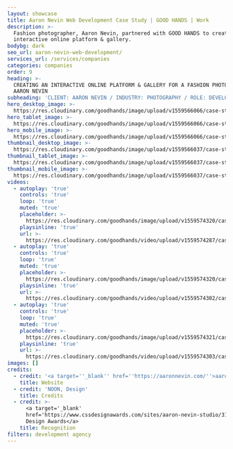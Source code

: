 ```yaml
---
layout: showcase
title: Aaron Nevin Web Development Case Study | GOOD HANDS | Work
description: >-
  Fashion photographer, Aaron Nevin, partnered with GOOD HANDS to create an
  interactive online platform & gallery.
bodybg: dark
seo_url: aaron-nevin-web-development/
services_url: /services/companies
categories: companies
order: 9
heading: >-
  CREATING AN INTERACTIVE ONLINE PLATFORM & GALLERY FOR A FASHION PHOTOGRAPHER,
  AARON NEVIN
subheading: 'CLIENT: AARON NEVIN / INDUSTRY: PHOTOGRAPHY / ROLE: DEVELOPMENT'
hero_desktop_image: >-
  https://res.cloudinary.com/goodhands/image/upload/v1559566066/case-studies/aaron-nevin/case-study-aaron-nevin-1280px_sxjztl.jpg
hero_tablet_image: >-
  https://res.cloudinary.com/goodhands/image/upload/v1559566066/case-studies/aaron-nevin/case-study-aaron-nevin-768px_ncypth.jpg
hero_mobile_image: >-
  https://res.cloudinary.com/goodhands/image/upload/v1559566066/case-studies/aaron-nevin/case-study-aaron-nevin-360px_yqcwxp.jpg
thumbnail_desktop_image: >-
  https://res.cloudinary.com/goodhands/image/upload/v1559566037/case-studies/aaron-nevin/aaron-nevin-thumbnail-1280px_p20m5w.jpg
thumbnail_tablet_image: >-
  https://res.cloudinary.com/goodhands/image/upload/v1559566037/case-studies/aaron-nevin/aaron-nevin-thumbnail-768px_xsrodm.jpg
thumbnail_mobile_image: >-
  https://res.cloudinary.com/goodhands/image/upload/v1559566037/case-studies/aaron-nevin/aaron-nevin-thumbnail-360px_wqaiil.jpg
videos:
  - autoplay: 'true'
    controls: 'true'
    loop: 'true'
    muted: 'true'
    placeholder: >-
      https://res.cloudinary.com/goodhands/image/upload/v1559574320/case-studies/aaron-nevin/case-study-aaron-nevin-01_rc9q1p.jpg
    playsinline: 'true'
    url: >-
      https://res.cloudinary.com/goodhands/video/upload/v1559574287/case-studies/aaron-nevin/case-study-aaron-nevin-01_plhh08.mp4
  - autoplay: 'true'
    controls: 'true'
    loop: 'true'
    muted: 'true'
    placeholder: >-
      https://res.cloudinary.com/goodhands/image/upload/v1559574320/case-studies/aaron-nevin/case-study-aaron-nevin-02_w0bjls.jpg
    playsinline: 'true'
    url: >-
      https://res.cloudinary.com/goodhands/video/upload/v1559574302/case-studies/aaron-nevin/case-study-aaron-nevin-02_bo4cmd.mp4
  - autoplay: 'true'
    controls: 'true'
    loop: 'true'
    muted: 'true'
    placeholder: >-
      https://res.cloudinary.com/goodhands/image/upload/v1559574321/case-studies/aaron-nevin/case-study-aaron-nevin-03_t4rhok.jpg
    playsinline: 'true'
    url: >-
      https://res.cloudinary.com/goodhands/video/upload/v1559574303/case-studies/aaron-nevin/case-study-aaron-nevin-03_ppairl.mp4
images: []
credits:
  - credit: '<a target=''_blank'' href=''https://aaronnevin.com/''>aaronnevin.com</a>'
    title: Website
  - credit: 'NOON, Design'
    title: Credits
  - credit: >-
      <a target='_blank'
      href='https://www.cssdesignawards.com/sites/aaron-nevin-studio/31940/'>CSS
      Design Awards</a>
    title: Recognition
filters: development agency
---
```


